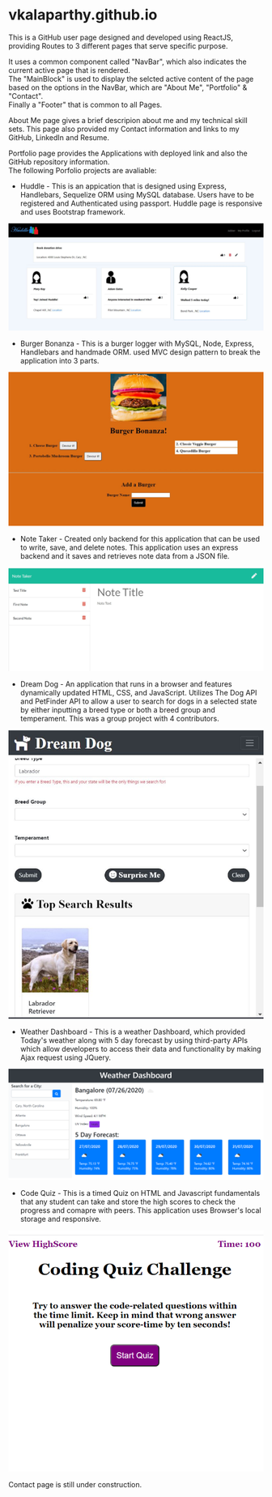 # vkalaparthy.github.io

This is a GitHub user page designed and developed using ReactJS, providing Routes to 3 different pages that serve specific purpose.  

It uses a common component called "NavBar", which also indicates the current active page that is rendered.  
The "MainBlock" is used to display the selcted active content of the page based on the options in the NavBar, which are "About Me", "Portfolio" & "Contact".  
Finally a "Footer" that is common to all Pages.  

About Me page gives a brief descripion about me and my technical skill sets. This page also provided my Contact information and links to my GitHub, LinkedIn and Resume.  

Portfolio page provides the Applications with deployed link and also the GitHub repository information.    
The following Porfolio projects are avaliable:  
* Huddle - This is an appication that is designed using Express, Handlebars, Sequelize ORM using MySQL database. Users have to be registered and Authenticated using passport. Huddle page is responsive and uses Bootstrap framework.  

![huddle](./images/P2-UI2.JPG)  


* Burger Bonanza - This is a burger logger with MySQL, Node, Express, Handlebars and handmade ORM. used MVC design pattern to break the application into 3 parts.  

![screenshot1](./images/Capture2.JPG)  

* Note Taker - Created only backend for this application that can be used to write, save, and delete notes. This application uses an express backend and it saves and retrieves note data from a JSON file.  

![Image2](./images/CaptureNote2.JPG)  

* Dream Dog - An application that runs in a browser and features dynamically updated HTML, CSS, and JavaScript. Utilizes The Dog API and PetFinder API to allow a user to search for dogs in a selected state by either inputting a breed type or both a breed group and temperament. This was a group project with 4 contributors.  

![dreamDog](./images/DreamDog.JPG)  

* Weather Dashboard - This is a weather Dashboard, which provided Today's weather along with 5 day forecast by using third-party APIs which allow developers to access their data and functionality by making Ajax request using JQuery.  

![weather](./images/weather.PNG)   

* Code Quiz - This is a timed Quiz on HTML and Javascript fundamentals that any student can take and store the high scores to check the progress and comapre with peers. This application uses Browser's local storage and responsive.  

![codeQuiz](./images/Capture1.PNG)


Contact page is still under construction.